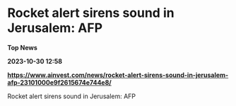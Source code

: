 # Rocket alert sirens sound in Jerusalem: AFP
**Top News**

**2023-10-30 12:58**

**https://www.ainvest.com/news/rocket-alert-sirens-sound-in-jerusalem-afp-23101000e9f2615674e744e8/**

Rocket alert sirens sound in Jerusalem: AFP